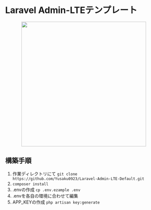 # Laravel Admin-LTEテンプレート
<p align="center"><a href="https://laravel.com" target="_blank"><img src="https://shishido.dev/wp-content/uploads/2019/11/adminlte-laravel-1536x774.png" width="400"></a></p>

## 構築手順
1. 作業ディレクトリにて `git clone https://github.com/Yusaku0923/Laravel-Admin-LTE-Default.git`
2. `composer install`
3. .envの作成 `cp .env.ezample .env`
4. .envを各自の環境に合わせて編集
5. APP_KEYの作成 `php artisan key:generate`
